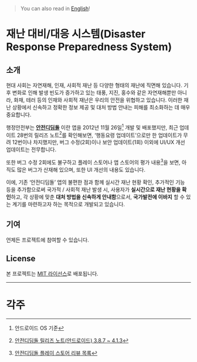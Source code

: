 > You can also read in [English](README/README_en.md)!

# 재난 대비/대응 시스템(Disaster Response Preparedness System)
## 소개
현대 사회는 자연재해, 인재, 사회적 재난 등 다양한 형태의 재난에 직면해 있습니다. 기후 변화로 인해 발생 빈도가 증가하고 있는 태풍, 지진, 홍수와 같은 자연재해뿐만 아니라, 화재, 테러 등의 인재와 사회적 재난은 우리의 안전을 위협하고 있습니다. 이러한 재난 상황에서 신속하고 정확한 정보 제공 및 대처 방법 안내는 피해를 최소화하는 데 매우 중요합니다.

행정안전부는 **[안전디딤돌](https://www.mois.go.kr/frt/sub/a06/b11/safetyStep/screen.do)** 이란 앱을 2012년 11월 26일[^id1] 개발 및 배포했지만, 최근 업데이트 28번의 릴리즈 노트[^id2]를 확인해보면, ‘행동요령 업데이트’으로만 한 업데이트가 무려 12번이나 차지했지만, 버그 수정(2회)이나 보안 업데이트(1회) 이외에 UI/UX 개선 업데이트는 전무합니다.

또한 버그 수정 2회에도 불구하고 플레이 스토어나 앱 스토어의 평가 내용[^id3]을 보면, 아직도 많은 버그가 산재해 있으며, 또한 UI 개선의 내용도 있습니다.

이에, 기존 ‘안전디딤돌’ 앱의 불편한 점과 함께 실시간 재난 현황 확인, 추가적인 기능 등을 추가함으로써 국가적 / 사회적 재난 발생 시, 사용자가 **실시간으로 재난 현황을 확인**하고, 각 상황에 맞춘 **대처 방법을 신속하게 안내함**으로서, **국가발전에 이바지** 할 수 있는 계기를 마련하고자 하는 목적으로 개발되고 있습니다.

## 기여
언제든 프로젝트에 참여할 수 있습니다. 

## License
본 프로젝트는 [MIT 라이선스](LICENSE)로 배포됩니다.

-------

# 각주
[^id1]: 안드로이드 OS 기준
[^id2]: [안전디딤돌 릴리즈 노트(안드로이드) 3.8.7 ~ 4.1.3](README/disasteralert_new/Release_Notes/release_notes.txt)
[^id3]: [안전디딤돌 플레이 스토어 리뷰 목록](README/disasteralert_new/Release_Notes/play_store_review.md)
